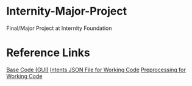 # Internity-Major-Project
Final/Major Project at Internity Foundation 

# Reference Links

[Base Code (GUI)](https://studygyaan.com/python/create-web-based-chatbot-in-python-django-flask)
[Intents JSON File for Working Code](https://github.com/katanaml/katana-assistant/blob/master/mlbackend/intents.json)
[Preprocessing for Working Code](https://github.com/katanaml/katana-assistant/blob/master/mlmodels/katana-assistant-endpoint.py)
